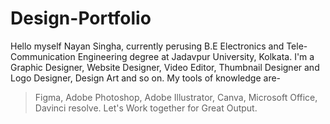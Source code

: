 # Design-Portfolio
Hello myself Nayan Singha, currently perusing
B.E Electronics and Tele-Communication Engineering
degree at Jadavpur University, Kolkata. I'm a Graphic Designer, Website Designer, Video Editor, Thumbnail Designer and Logo Designer, Design Art and so on.
My tools of knowledge are-
>Figma, Adobe Photoshop, Adobe Illustrator, Canva, Microsoft Office, Davinci resolve.
> Let's Work together for Great Output.
